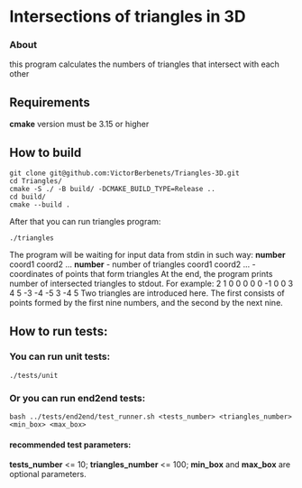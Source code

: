 # Intersections of triangles in 3D
### About
this program calculates the numbers of triangles that intersect with each other
## Requirements
**cmake** version must be 3.15 or higher
## How to build
```
git clone git@github.com:VictorBerbenets/Triangles-3D.git
cd Triangles/
cmake -S ./ -B build/ -DCMAKE_BUILD_TYPE=Release ..
cd build/
cmake --build .
```
After that you can run triangles program:

```
./triangles
```
The program will be waiting for input data from stdin in such way:
**number** coord1 coord2 ...
**number** - number of triangles
coord1 coord2 ... - coordinates of points that form triangles
At the end, the program prints number of intersected triangles to stdout.
For example: 
2   1 0 0  0 0 0  -1 0 0  3 4 5  -3 -4 -5  3 -4 5 
Two triangles are introduced here. The first consists of points formed by the first nine numbers, and the second by the next nine.
## How to run tests:
### You can run unit tests:
```
./tests/unit
```
### Or you can run end2end tests:
```
bash ../tests/end2end/test_runner.sh <tests_number> <triangles_number> <min_box> <max_box>
```
#### recommended test parameters: 
**tests_number** <= 10; **triangles_number** <= 100; **min_box** and **max_box**
are optional parameters.
